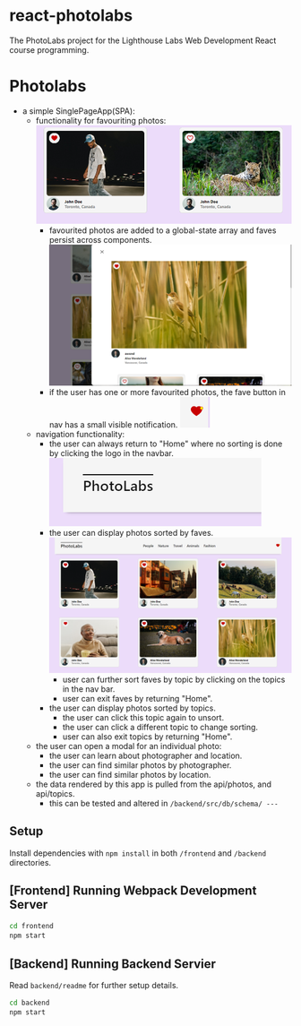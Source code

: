 # react-photolabs
The PhotoLabs project for the Lighthouse Labs Web Development React course programming.

# Photolabs

- a simple SinglePageApp(SPA):
  - functionality for favouriting photos:
   ![a favourited Photo and an Unfavourited Photo](./docs/fave-example.png)
    - favourited photos are added to a global-state array and faves persist across components.
     ![A Favourited image shows in modal and in photolist components ](./docs/cross-component-favourite.png)
    - if the user has one or more favourited photos, the fave button in nav has a small visible notification. ![Fave icon with Notification in Nav Bar](./docs/fave-notif.png)
  - navigation functionality:
    - the user can always return to "Home" where no sorting is done by clicking the logo in the navbar.
     ![Logo, functional Home Button](./docs/logo-nav.png)
    - the user can display photos sorted by faves.
     ![Photos sorted by faves](./docs/faves.png)
      - user can further sort faves by topic by clicking on the topics in the nav bar.
      - user can exit faves by returning "Home".
    - the user can display photos sorted by topics.
      - the user can click this topic again to unsort.
      - the user can click a different topic to change sorting.
      - user can also exit topics by returning "Home".
  - the user can open a modal for an individual photo:
    - the user can learn about photographer and location.
    - the user can find similar photos by photographer.
    - the user can find similar photos by location.
  - the data rendered by this app is pulled from the api/photos, and api/topics. 
    - this can be tested and altered in `/backend/src/db/schema/ --- `  

## Setup

Install dependencies with `npm install` in both `/frontend` and `/backend` directories.

## [Frontend] Running Webpack Development Server

```sh
cd frontend
npm start
```

## [Backend] Running Backend Servier

Read `backend/readme` for further setup details.

```sh
cd backend
npm start
```
